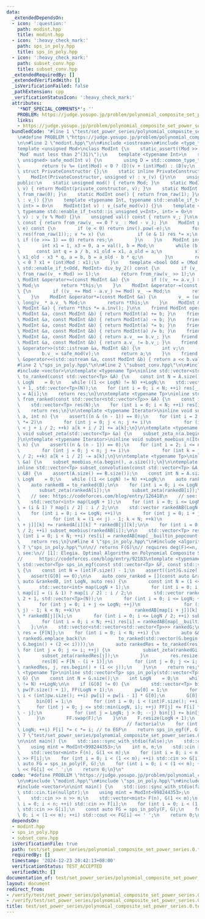 ```yaml
---
data:
  _extendedDependsOn:
  - icon: ':question:'
    path: modint.hpp
    title: modint.hpp
  - icon: ':heavy_check_mark:'
    path: sps_in_poly.hpp
    title: sps_in_poly.hpp
  - icon: ':heavy_check_mark:'
    path: subset_conv.hpp
    title: subset_conv.hpp
  _extendedRequiredBy: []
  _extendedVerifiedWith: []
  _isVerificationFailed: false
  _pathExtension: cpp
  _verificationStatusIcon: ':heavy_check_mark:'
  attributes:
    '*NOT_SPECIAL_COMMENTS*': ''
    PROBLEM: https://judge.yosupo.jp/problem/polynomial_composite_set_power_series
    links:
    - https://judge.yosupo.jp/problem/polynomial_composite_set_power_series
  bundledCode: "#line 1 \"test/set_power_series/polynomial_composite_set_power_series.0.test.cpp\"\
    \n#define PROBLEM \"https://judge.yosupo.jp/problem/polynomial_composite_set_power_series\"\
    \n\n#line 2 \"modint.hpp\"\n\n#include <iostream>\n#include <type_traits>\n\n\
    template <unsigned Mod>\nclass ModInt {\n    static_assert((Mod >> 31) == 0, \"\
    `Mod` must less than 2^(31)\");\n    template <typename Int>\n    static std::enable_if_t<std::is_integral_v<Int>,\
    \ unsigned> safe_mod(Int v) {\n        using D = std::common_type_t<Int, unsigned>;\n\
    \        return (v %= (int)Mod) < 0 ? (D)(v + (int)Mod) : (D)v;\n    }\n\n   \
    \ struct PrivateConstructor {};\n    static inline PrivateConstructor private_constructor{};\n\
    \    ModInt(PrivateConstructor, unsigned v) : v_(v) {}\n\n    unsigned v_;\n\n\
    public:\n    static unsigned mod() { return Mod; }\n    static ModInt from_raw(unsigned\
    \ v) { return ModInt(private_constructor, v); }\n    static ModInt zero() { return\
    \ from_raw(0); }\n    static ModInt one() { return from_raw(1); }\n\n    ModInt()\
    \ : v_() {}\n    template <typename Int, typename std::enable_if_t<std::is_signed_v<Int>,\
    \ int> = 0>\n    ModInt(Int v) : v_(safe_mod(v)) {}\n    template <typename Int,\
    \ typename std::enable_if_t<std::is_unsigned_v<Int>, int> = 0>\n    ModInt(Int\
    \ v) : v_(v % Mod) {}\n    unsigned val() const { return v_; }\n\n    ModInt operator-()\
    \ const { return from_raw(v_ == 0 ? v_ : Mod - v_); }\n    ModInt pow(long long\
    \ e) const {\n        if (e < 0) return inv().pow(-e);\n        for (ModInt x(*this),\
    \ res(from_raw(1));; x *= x) {\n            if (e & 1) res *= x;\n           \
    \ if ((e >>= 1) == 0) return res;\n        }\n    }\n    ModInt inv() const {\n\
    \        int x1 = 1, x3 = 0, a = val(), b = Mod;\n        while (b) {\n      \
    \      const int q = a / b, x1_old = x1, a_old = a;\n            x1 = x3, x3 =\
    \ x1_old - x3 * q, a = b, b = a_old - b * q;\n        }\n        return from_raw(x1\
    \ < 0 ? x1 + (int)Mod : x1);\n    }\n    template <bool Odd = (Mod & 1)>\n   \
    \ std::enable_if_t<Odd, ModInt> div_by_2() const {\n        if (v_ & 1) return\
    \ from_raw((v_ + Mod) >> 1);\n        return from_raw(v_ >> 1);\n    }\n\n   \
    \ ModInt &operator+=(const ModInt &a) {\n        if ((v_ += a.v_) >= Mod) v_ -=\
    \ Mod;\n        return *this;\n    }\n    ModInt &operator-=(const ModInt &a)\
    \ {\n        if ((v_ += Mod - a.v_) >= Mod) v_ -= Mod;\n        return *this;\n\
    \    }\n    ModInt &operator*=(const ModInt &a) {\n        v_ = (unsigned long\
    \ long)v_ * a.v_ % Mod;\n        return *this;\n    }\n    ModInt &operator/=(const\
    \ ModInt &a) { return *this *= a.inv(); }\n\n    friend ModInt operator+(const\
    \ ModInt &a, const ModInt &b) { return ModInt(a) += b; }\n    friend ModInt operator-(const\
    \ ModInt &a, const ModInt &b) { return ModInt(a) -= b; }\n    friend ModInt operator*(const\
    \ ModInt &a, const ModInt &b) { return ModInt(a) *= b; }\n    friend ModInt operator/(const\
    \ ModInt &a, const ModInt &b) { return ModInt(a) /= b; }\n    friend bool operator==(const\
    \ ModInt &a, const ModInt &b) { return a.v_ == b.v_; }\n    friend bool operator!=(const\
    \ ModInt &a, const ModInt &b) { return a.v_ != b.v_; }\n    friend std::istream\
    \ &operator>>(std::istream &a, ModInt &b) {\n        int v;\n        a >> v;\n\
    \        b.v_ = safe_mod(v);\n        return a;\n    }\n    friend std::ostream\
    \ &operator<<(std::ostream &a, const ModInt &b) { return a << b.val(); }\n};\n\
    #line 2 \"sps_in_poly.hpp\"\n\n#line 2 \"subset_conv.hpp\"\n\n#include <cassert>\n\
    #include <vector>\n\ntemplate <typename Tp>\ninline std::vector<std::vector<Tp>>\
    \ to_ranked(const std::vector<Tp> &A) {\n    const int N = A.size();\n    int\
    \ LogN    = 0;\n    while ((1 << LogN) != N) ++LogN;\n    std::vector res(LogN\
    \ + 1, std::vector<Tp>(N));\n    for (int i = 0; i < N; ++i) res[__builtin_popcount(i)][i]\
    \ = A[i];\n    return res;\n}\n\ntemplate <typename Tp>\ninline std::vector<Tp>\
    \ from_ranked(const std::vector<std::vector<Tp>> &A) {\n    const int N = A[0].size();\n\
    \    std::vector<Tp> res(N);\n    for (int i = 0; i < N; ++i) res[i] = A[__builtin_popcount(i)][i];\n\
    \    return res;\n}\n\ntemplate <typename Iterator>\ninline void subset_zeta_n(Iterator\
    \ a, int n) {\n    assert((n & (n - 1)) == 0);\n    for (int i = 2; i <= n; i\
    \ *= 2)\n        for (int j = 0; j < n; j += i)\n            for (int k = j; k\
    \ < j + i / 2; ++k) a[k + i / 2] += a[k];\n}\n\ntemplate <typename Tp>\ninline\
    \ void subset_zeta(std::vector<Tp> &a) {\n    subset_zeta_n(a.begin(), a.size());\n\
    }\n\ntemplate <typename Iterator>\ninline void subset_moebius_n(Iterator a, int\
    \ n) {\n    assert((n & (n - 1)) == 0);\n    for (int i = 2; i <= n; i *= 2)\n\
    \        for (int j = 0; j < n; j += i)\n            for (int k = j; k < j + i\
    \ / 2; ++k) a[k + i / 2] -= a[k];\n}\n\ntemplate <typename Tp>\ninline void subset_moebius(std::vector<Tp>\
    \ &a) {\n    subset_moebius_n(a.begin(), a.size());\n}\n\ntemplate <typename Tp>\n\
    inline std::vector<Tp> subset_convolution(const std::vector<Tp> &A, const std::vector<Tp>\
    \ &B) {\n    assert(A.size() == B.size());\n    const int N = A.size();\n    int\
    \ LogN    = 0;\n    while ((1 << LogN) != N) ++LogN;\n    auto rankedA = to_ranked(A);\n\
    \    auto rankedB = to_ranked(B);\n\n    for (int i = 0; i <= LogN; ++i) {\n \
    \       subset_zeta(rankedA[i]);\n        subset_zeta(rankedB[i]);\n    }\n\n\
    \    // see: https://codeforces.com/blog/entry/126418\n    // see: https://oeis.org/A025480\n\
    \    std::vector<int> map(LogN + 1);\n    for (int i = 0; i <= LogN; ++i) map[i]\
    \ = (i & 1) ? map[i / 2] : i / 2;\n\n    std::vector rankedAB(LogN / 2 + 1, std::vector<Tp>(N));\n\
    \    for (int i = 0; i <= LogN; ++i)\n        for (int j = 0; i + j <= LogN; ++j)\n\
    \            for (int k = (1 << j) - 1; k < N; ++k)\n                rankedAB[map[i\
    \ + j]][k] += rankedA[i][k] * rankedB[j][k];\n\n    for (int i = 0; i <= LogN\
    \ / 2; ++i) subset_moebius(rankedAB[i]);\n\n    std::vector<Tp> res(N);\n    for\
    \ (int i = 0; i < N; ++i) res[i] = rankedAB[map[__builtin_popcount(i)]][i];\n\
    \    return res;\n}\n#line 4 \"sps_in_poly.hpp\"\n#include <algorithm>\n#line\
    \ 7 \"sps_in_poly.hpp\"\n\n// returns F(G)\n// requires deg(F)<=n, G(0)=0\n//\
    \ see:\n// [1]: Elegia. Optimal Algorithm on Polynomial Composite Set Power Series.\n\
    //      https://codeforces.com/blog/entry/92183\ntemplate <typename Tp>\ninline\
    \ std::vector<Tp> sps_in_egf(const std::vector<Tp> &F, const std::vector<Tp> &G)\
    \ {\n    const int N = (int)F.size() - 1;\n    assert((int)G.size() == (1 << N));\n\
    \    assert(G[0] == 0);\n\n    auto conv_ranked = [](const auto &rankedA, const\
    \ auto &rankedB, int LogN, auto res) {\n        const int N = (1 << LogN);\n \
    \       std::vector<int> map(LogN + 1);\n        for (int i = 0; i <= LogN; ++i)\
    \ map[i] = (i & 1) ? map[i / 2] : i / 2;\n        std::vector rankedAB(LogN /\
    \ 2 + 1, std::vector<Tp>(N));\n        for (int i = 0; i <= LogN; ++i)\n     \
    \       for (int j = 0; i + j <= LogN; ++j)\n                for (int k = (1 <<\
    \ j) - 1; k < N; ++k)\n                    rankedAB[map[i + j]][k] += rankedA[i][k]\
    \ * rankedB[j][k];\n        for (int i = 0; i <= LogN / 2; ++i) subset_moebius(rankedAB[i]);\n\
    \        for (int i = 0; i < N; ++i) res[i] = rankedAB[map[__builtin_popcount(i)]][i];\n\
    \    };\n\n    std::vector<std::vector<std::vector<Tp>>> rankedG;\n    std::vector\
    \ res = {F[N]};\n    for (int i = 0; i < N; ++i) {\n        auto &&rankedGi =\
    \ rankedG.emplace_back(\n            to_ranked(std::vector(G.begin() + (1 << i),\
    \ G.begin() + (2 << i))));\n        auto rankedRes = to_ranked(res);\n       \
    \ for (int j = 0; j <= i; ++j) {\n            subset_zeta(rankedGi[j]);\n    \
    \        subset_zeta(rankedRes[j]);\n        }\n        res.resize(1 << (i + 1));\n\
    \        res[0] = F[N - (i + 1)];\n        for (int j = 0; j <= i; ++j) conv_ranked(rankedG[j],\
    \ rankedRes, j, res.begin() + (1 << j));\n    }\n\n    return res;\n}\n\ntemplate\
    \ <typename Tp>\ninline std::vector<Tp> sps_in_poly(std::vector<Tp> F, std::vector<Tp>\
    \ G) {\n    const int N = G.size();\n    int LogN    = 0;\n    while ((1 << LogN)\
    \ != N) ++LogN;\n\n    if (G[0] != 0) {\n        std::vector<Tp> bin(LogN + 1),\
    \ pw(F.size() + 1), FF(LogN + 1);\n        pw[0] = 1;\n        for (int i = 1;\
    \ i < (int)pw.size(); ++i) pw[i] = pw[i - 1] * G[0];\n        G[0]   = 0;\n  \
    \      bin[0] = 1;\n        for (int i = 0; i < (int)F.size(); ++i) {\n      \
    \      for (int j = 0; j <= std::min(LogN, i); ++j) FF[j] += F[i] * bin[j] * pw[i\
    \ - j];\n            for (int j = LogN; j > 0; --j) bin[j] += bin[j - 1];\n  \
    \      }\n        FF.swap(F);\n    }\n\n    F.resize(LogN + 1);\n    Tp c = 1;\
    \                                       // factorial\n    for (int i = 1; i <=\
    \ LogN; ++i) F[i] *= c *= i; // to EGF\n    return sps_in_egf(F, G);\n}\n#line\
    \ 7 \"test/set_power_series/polynomial_composite_set_power_series.0.test.cpp\"\
    \n\nint main() {\n    std::ios::sync_with_stdio(false);\n    std::cin.tie(nullptr);\n\
    \    using mint = ModInt<998244353>;\n    int n, m;\n    std::cin >> n >> m;\n\
    \    std::vector<mint> F(n), G(1 << m);\n    for (int i = 0; i < n; ++i) std::cin\
    \ >> F[i];\n    for (int i = 0; i < (1 << m); ++i) std::cin >> G[i];\n    const\
    \ auto FG = sps_in_poly(F, G);\n    for (int i = 0; i < (1 << m); ++i) std::cout\
    \ << FG[i] << ' ';\n    return 0;\n}\n"
  code: "#define PROBLEM \"https://judge.yosupo.jp/problem/polynomial_composite_set_power_series\"\
    \n\n#include \"modint.hpp\"\n#include \"sps_in_poly.hpp\"\n#include <iostream>\n\
    #include <vector>\n\nint main() {\n    std::ios::sync_with_stdio(false);\n   \
    \ std::cin.tie(nullptr);\n    using mint = ModInt<998244353>;\n    int n, m;\n\
    \    std::cin >> n >> m;\n    std::vector<mint> F(n), G(1 << m);\n    for (int\
    \ i = 0; i < n; ++i) std::cin >> F[i];\n    for (int i = 0; i < (1 << m); ++i)\
    \ std::cin >> G[i];\n    const auto FG = sps_in_poly(F, G);\n    for (int i =\
    \ 0; i < (1 << m); ++i) std::cout << FG[i] << ' ';\n    return 0;\n}\n"
  dependsOn:
  - modint.hpp
  - sps_in_poly.hpp
  - subset_conv.hpp
  isVerificationFile: true
  path: test/set_power_series/polynomial_composite_set_power_series.0.test.cpp
  requiredBy: []
  timestamp: '2024-12-23 20:42:13+08:00'
  verificationStatus: TEST_ACCEPTED
  verifiedWith: []
documentation_of: test/set_power_series/polynomial_composite_set_power_series.0.test.cpp
layout: document
redirect_from:
- /verify/test/set_power_series/polynomial_composite_set_power_series.0.test.cpp
- /verify/test/set_power_series/polynomial_composite_set_power_series.0.test.cpp.html
title: test/set_power_series/polynomial_composite_set_power_series.0.test.cpp
---
```

